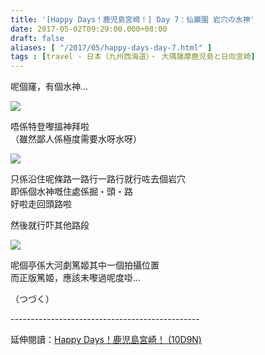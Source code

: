```yaml
---
title: '[Happy Days！鹿児島宮崎！] Day 7：仙巌園 岩穴の水神'
date: 2017-05-02T09:29:00.000+08:00
draft: false
aliases: [ "/2017/05/happy-days-day-7.html" ]
tags : [travel - 日本（九州西海道）・ 大隅薩摩鹿児島と日向宮崎]
---
```


呢個窿，有個水神...  

[![](https://c1.staticflickr.com/3/2853/33900210360_079d0a148e_z.jpg)](https://c1.staticflickr.com/3/2853/33900210360_079d0a148e_z.jpg)

唔係特登嚟搵神拜啦  
（雖然鄙人係極度需要水呀水呀）  

[![](https://c1.staticflickr.com/5/4184/33900212520_f49e859dc6_z.jpg)](https://c1.staticflickr.com/5/4184/33900212520_f49e859dc6_z.jpg)

只係沿住呢條路一路行一路行就行咗去個岩穴  
即係個水神嘅住處係掘・頭・路  
好啦走回頭路啦  
  
然後就行吓其他路段  
  
  

[![](https://c1.staticflickr.com/3/2846/33900208590_deda4b4f10_z.jpg)](https://c1.staticflickr.com/3/2846/33900208590_deda4b4f10_z.jpg)

呢個亭係大河劇篤姬其中一個拍攝位置  
而正版篤姬，應該未嚟過呢度啩...  
  
  
（つづく）  
  
\-----------------------------------------------  
  
延伸閱讀：[Happy Days！鹿児島宮崎！ (10D9N)](http://www.hidie.net/2017/06/happy-days10d9n.html)